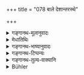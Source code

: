 +++
title = "078 बाले देशान्तरस्थे"

+++

<details><summary>गङ्गानथ-मूलानुवादः</summary>

In the event of a child, resident in a foreign country, who is a non-sapiṇḍa relation, dying,—one becomes pure immediately, by plunging into water wth his clothes on.—(77).
</details>

<details><summary>मेधातिथिः</summary>

**बाले** ऽदन्तजाते सूनौ । **देशान्तरस्थे** **पृथक्पिण्डे च संस्थिते**, इत्य् एकार्थानि पदानि । **पृथक्पिण्डः** समानोदक इति यावत् । तस्मिन् **देशान्तरस्थे संस्थिते** सद्यः शुद्धिः । संनिधौ "त्र्यहात् तूदकदायिनः" (म्ध् ५.६३) इत्य् उक्तम् ॥ ५.७७ ॥
</details>

<details><summary>गङ्गानथ-भाष्यानुवादः</summary>

‘*Child*’—*i.e*., a son that has not yet teethed;—‘*resident in a foreign country*’—*who is a non-sapiṇḍa relation*’—‘*dying*’,—all these terms are in apposition.

‘*Non-Sapiṇḍa*’—*i.e*., *Samānodaka*.

When such a person dies while residing in a foreign country, the purification is ‘immediate.’

When such a person dies near at hand, then the purification comes sifter ‘three days’—as declared in verse 63 above—(77).
</details>

<details><summary>गङ्गानथ-टिप्पन्यः</summary>

VERSE LXXVII

(Verse 78 of others.)

This verse is quoted in *Aparārka* (p. 905), which notes that
‘*deśāntarastha*,’ ‘in a distant country,’ qualifies both the ‘*bāla*’
and the ‘*asapiṇḍa*’;—again on p. 909, where the ‘*pṛthakpiṇḍa*’ is
explained as the ‘non-sapiṇḍa and the ‘*bāla*’ as ‘one whose naming has
not been done’;—in *Hāralatā* (p. 33), which explains ‘*deśāntarastha*’
etc., to mean that ‘on hearing of the death of a Sapiṇḍa after the lapse
of ten days, those for whom the normal period of impurity is one day
only, becomes purified immediately, by bathing only;—and in
*Dānakriyākaumudī* (p. 25).

The verse is quoted also in *Smṛtitattva* (II, p. 274).
</details>

<details><summary>गङ्गानथ-तुल्य-वाक्यानि</summary>

*Gautama* (14.20).—‘When a relative who is not a *Sapiṇḍa* or a relative
by marriage, or a fellow-student, has died, the impurity lasts for one
night along with the preceding and following days.’

*Gautama* (14.14).—‘If infants, relations living in a distant country,
those who have renounced domestic life, and those who are not
*Sapiṇḍas*, die, the purification is immediate.’
</details>

<details><summary>Bühler</summary>

078	If an infant (that has not teethed), or a (grownup relative who is) not a Sapinda, die in a distant country, one becomes at once pure after bathing in one's clothes.
</details>
